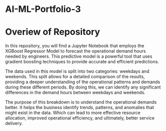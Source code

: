 # AI-ML-Portfolio-3

# Overiew of Repository
In this repository, you will find a Jupyter Notebook that employs the XGBoost Regressor Model to forecast the operational demand hours needed by engineers. This predictive model is a powerful tool that uses gradient boosting techniques to provide accurate and efficient predictions.

The data used in this model is split into two categories: weekdays and weekends. This split allows for a detailed comparison of the results, providing a deeper understanding of the operational patterns and demands during these different periods. By doing this, we can identify any significant differences in the demand hours between weekdays and weekends.

The purpose of this breakdown is to understand the operational demands better. It helps the business identify trends, patterns, and anomalies that might exist in the data. Which can lead to more effective resource allocation, improved operational efficiency, and ultimately, better service delivery.